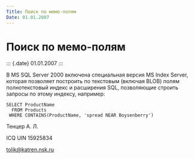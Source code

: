 ```yaml
---
Title: Поиск по мемо-полям
Date: 01.01.2007
---
```



Поиск по мемо-полям
===================

::: {.date}
01.01.2007
:::

В MS SQL Server 2000 включена специальная версия MS Index Server,
которая позволяет построить по текстовым (включая BLOB) полям
полнотекстовый индекс и расширения SQL, позволяющие строить запросы по
этому индексу, например:

    SELECT ProductName
      FROM Products
     WHERE CONTAINS(ProductName, 'spread NEAR Boysenberry')

Тенцер А. Л.

ICQ UIN 15925834

tolik@katren.nsk.ru
